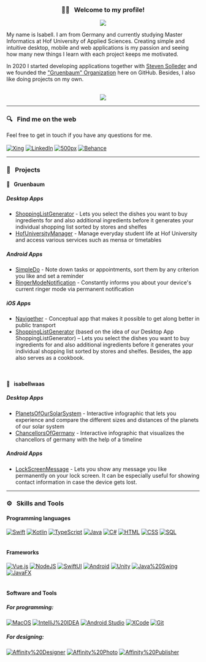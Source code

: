 <h3 align="center"> 👋🏼 &nbsp; Welcome to my profile! </h3>

<!-- Typing SVG by DenverCoder1 - https://github.com/DenverCoder1/readme-typing-svg -->
<p align="center">
  <a href="https://github.com/DenverCoder1/readme-typing-svg"><img src="https://readme-typing-svg.herokuapp.com/?lines=Informatics%20student%20at%20Hof%20University;Prospective%20Software-Developer%20from%20Germany;Learning%20new%20things%20with%20each%20project&font=JetBrains+Mono&center=true&width=520&height=45&vCenter=true&size=18&color=57a5ff"></a>
</p>

My name is Isabell. I am from Germany and currently studying Master Informatics at Hof University of Applied Sciences. Creating simple and intuitive desktop, mobile and web applications is my passion and seeing how many new things I learn with each project keeps me motivated.

In 2020 I started developing applications together with [Steven Solleder](https://github.com/stevensolleder) and we founded the ["Gruenbaum" Organization](https://github.com/TeamGruenbaum) here on GitHub. Besides, I also like doing projects on my own.
<br><br>
<p align="center">
  <a href="https://github.com/anuraghazra/github-readme-stats">
  <img align="center" src="https://github-readme-stats.vercel.app/api?username=isabellwaas&show_icons=true&theme=tokyonight&hide=prs" />
  </a>
</p>

------------------------------------------
### 🔍 &nbsp; Find me on the web
Feel free to get in touch if you have any questions for me. <br><br>
<a href="https://www.xing.com/profile/Isabell_Waas"><img alt="Xing" src="https://img.shields.io/badge/Xing-006567.svg?logo=xing&logoColor=white"></a>
<a href="https://www.linkedin.com/in/isabell-waas-966226232/"><img alt="LinkedIn" src="https://img.shields.io/badge/LinkedIn-0A66C2.svg?logo=linkedin&logoColor=white"></a>
<a href="https://500px.com/p/isabellwaas"><img alt="500px" src="https://img.shields.io/badge/500px-0099E5.svg?logo=500px&logoColor=white"></a>
<a href="https://www.behance.net/isabellwaas"><img alt="Behance" src="https://img.shields.io/badge/Behance-1769FF.svg?logo=behance&logoColor=white"></a>

------------------------------------------
### 📌 &nbsp; Projects
#### 🌳 &nbsp; Gruenbaum
##### Desktop Apps
- [ShoppingListGenerator](https://github.com/TeamGruenbaum/ShoppingListGenerator) - Lets you select the dishes you want to buy ingredients for and also additional ingredients before it generates your individual shopping list sorted by stores and shelfes
- [HofUniversityManager](https://github.com/TeamGruenbaum/HofUniversityManager) - Manage everyday student life at Hof University and access various services such as mensa or timetables

##### Android Apps
- [SimpleDo](https://github.com/TeamGruenbaum/SimpleDo) - Note down tasks or appointments, sort them by any criterion you like and set a reminder
- [RingerModeNotification](https://github.com/TeamGruenbaum/RingerModeNotification) - Constantly informs you about your device's current ringer mode via permanent notification

##### iOS Apps
- [Navigether](https://github.com/TeamGruenbaum/Navigether) - Conceptual app that makes it possible to get along better in public transport
- [ShoppingListGenerator](https://informatik.hof-university.de/allgemein/studienarbeit-shoppinglistgenerator/) (based on the idea of our Desktop App ShoppingListGenerator) – Lets you select the dishes you want to buy ingredients for and also additional ingredients before it generates your individual shopping list sorted by stores and shelfes. Besides, the app also serves as a cookbook. 
<br>

#### 👤 &nbsp; isabellwaas
##### Desktop Apps
- [PlanetsOfOurSolarSystem](https://github.com/isabellwaas/PlanetsOfOurSolarSystem) - Interactive infographic that lets you experience and compare the different sizes and distances of the planets of our solar system
- [ChancellorsOfGermany](https://github.com/isabellwaas/ChancellorsOfGermany) - Interactive infographic that visualizes the chancellors of germany with the help of a timeline

##### Android Apps
- [LockScreenMessage](https://github.com/isabellwaas/LockScreenMessage) - Lets you show any message you like permanently on your lock screen. It can be especially useful for showing contact information in case the device gets lost.

------------------------------------------
### ⚙️ &nbsp; Skills and Tools
#### Programming languages
<a href="https://github.com/DenverCoder1/custom-icon-badges"><img alt="Swift" src="https://img.shields.io/badge/Swift-F05138.svg?logo=swift&logoColor=white"></a>
<a href="https://github.com/DenverCoder1/custom-icon-badges"><img alt="Kotlin" src="https://img.shields.io/badge/Kotlin-7F52FF.svg?logo=kotlin&logoColor=white"></a>
<a href="https://github.com/DenverCoder1/custom-icon-badges"><img alt="TypeScript" src="https://img.shields.io/badge/TypeScript-007ACC.svg?logo=typescript&logoColor=white"></a>
<a href="https://github.com/DenverCoder1/custom-icon-badges"><img alt="Java" src="https://img.shields.io/badge/Java-007396.svg?logo=java&logoColor=white"></a>
<a href="https://github.com/DenverCoder1/custom-icon-badges"><img alt="C#" src="https://custom-icon-badges.herokuapp.com/badge/C%23-68217A.svg?logo=cs2&logoColor=white"></a>
<a href="https://github.com/DenverCoder1/custom-icon-badges"><img alt="HTML" src="https://img.shields.io/badge/HTML-E34F26.svg?logo=html5&logoColor=white"></a>
<a href="https://github.com/DenverCoder1/custom-icon-badges"><img alt="CSS" src="https://img.shields.io/badge/CSS-1572B6.svg?logo=css3&logoColor=white"></a>
<a href="https://github.com/DenverCoder1/custom-icon-badges"><img alt="SQL" src="https://custom-icon-badges.herokuapp.com/badge/SQL-025E8C.svg?logo=database&logoColor=white"></a>
<br><br>


#### Frameworks
<a href="https://github.com/DenverCoder1/custom-icon-badges"><img alt="Vue.js" src="https://img.shields.io/badge/Vue.js-4FC08D.svg?logo=vuedotjs&logoColor=white"></a>
<a href="https://github.com/DenverCoder1/custom-icon-badges"><img alt="NodeJS" src="https://img.shields.io/badge/Node.js-339933.svg?logo=nodedotjs&logoColor=white"></a>
<a href="https://github.com/DenverCoder1/custom-icon-badges"><img alt="SwiftUI" src="https://img.shields.io/badge/SwiftUI-F05138.svg?logo=swift&logoColor=white"></a>
<a href="https://github.com/DenverCoder1/custom-icon-badges"><img alt="Android" src="https://img.shields.io/badge/Android-3DDC84.svg?logo=android&logoColor=white"></a>
<a href="https://github.com/DenverCoder1/custom-icon-badges"><img alt="Unity" src="https://img.shields.io/badge/Unity-000000.svg?logo=unity&logoColor=white"></a>
<a href="https://github.com/DenverCoder1/custom-icon-badges"><img alt="Java%20Swing" src="https://img.shields.io/badge/Java%20Swing-007396.svg?logo=java&logoColor=white"></a>
<a href="https://github.com/DenverCoder1/custom-icon-badges"><img alt="JavaFX" src="https://img.shields.io/badge/JavaFX-007396.svg?logo=java&logoColor=white"></a>
<br><br>


#### Software and Tools
##### For programming: <br>
<a href="https://github.com/DenverCoder1/custom-icon-badges"><img alt="MacOS" src="https://img.shields.io/badge/MacOS-000000.svg?logo=macos&logoColor=white"></a>
<a href="https://github.com/DenverCoder1/custom-icon-badges"><img alt="IntelliJ%20IDEA" src="https://img.shields.io/badge/IntelliJ%20IDEA-000000.svg?logo=intellijidea&logoColor=white"></a>
<a href="https://github.com/DenverCoder1/custom-icon-badges"><img alt="Android Studio" src="https://img.shields.io/badge/Android%20Studio-008678.svg?logo=android-studio&logoColor=white"></a>
<a href="https://github.com/DenverCoder1/custom-icon-badges"><img alt="XCode" src="https://img.shields.io/badge/XCode-147EFB.svg?logo=xcode&logoColor=white"></a>
<a href="https://github.com/DenverCoder1/custom-icon-badges"><img alt="Git" src="https://img.shields.io/badge/Git-F05033.svg?logo=git&logoColor=white"></a>
##### For designing: <br>
<a href="https://github.com/DenverCoder1/custom-icon-badges"><img alt="Affinity%20Designer" src="https://img.shields.io/badge/Affinity%20Designer-1B72BE?logo=affinitydesigner&logoColor=white"></a>
<a href="https://github.com/DenverCoder1/custom-icon-badges"><img alt="Affinity%20Photo" src="https://img.shields.io/badge/Affinity%20Photo-7E4DD2?logo=affinityphoto&logoColor=white"></a>
<a href="https://github.com/DenverCoder1/custom-icon-badges"><img alt="Affinity%20Publisher" src="https://img.shields.io/badge/Affinity%20Publisher-C9284D?logo=affinitypublisher&logoColor=white"></a>

